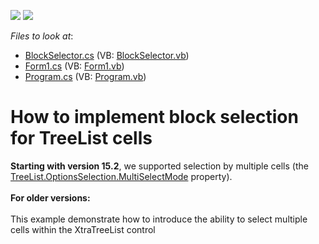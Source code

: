 <!-- default badges list -->
[![](https://img.shields.io/badge/Open_in_DevExpress_Support_Center-FF7200?style=flat-square&logo=DevExpress&logoColor=white)](https://supportcenter.devexpress.com/ticket/details/E2176)
[![](https://img.shields.io/badge/📖_How_to_use_DevExpress_Examples-e9f6fc?style=flat-square)](https://docs.devexpress.com/GeneralInformation/403183)
<!-- default badges end -->
<!-- default file list -->
*Files to look at*:

* [BlockSelector.cs](./CS/BlockSelection/BlockSelector.cs) (VB: [BlockSelector.vb](./VB/BlockSelection/BlockSelector.vb))
* [Form1.cs](./CS/BlockSelection/Form1.cs) (VB: [Form1.vb](./VB/BlockSelection/Form1.vb))
* [Program.cs](./CS/BlockSelection/Program.cs) (VB: [Program.vb](./VB/BlockSelection/Program.vb))
<!-- default file list end -->
# How to implement block selection for TreeList cells


<p><strong>Starting with version 15.2</strong>, we supported selection by multiple cells (the <a href="https://documentation.devexpress.com/#WindowsForms/DevExpressXtraTreeListTreeListOptionsSelection_MultiSelectModetopic">TreeList.OptionsSelection.MultiSelectMode</a> property).<br><br><strong>For older versions:</strong><br><br>This example demonstrate how to introduce the ability to select multiple cells within the XtraTreeList control</p>

<br/>


